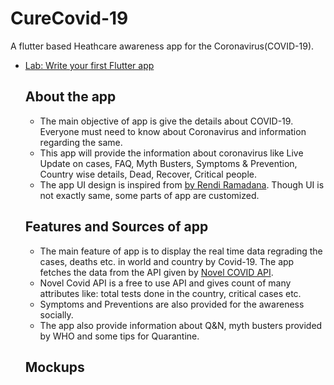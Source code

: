 # CureCovid-19

A flutter based Heathcare awareness app for the Coronavirus(COVID-19).


- [Lab: Write your first Flutter app](https://flutter.dev/docs/get-started/codelab)
    <h2>About the app</h2>

     <ul>
            <li>The main objective of app is give the details about COVID-19. Everyone must need to know about Coronavirus and information regarding the same.</li>
            <li>This app will provide the information about coronavirus like Live Update on cases, FAQ, Myth Busters, Symptoms & Prevention, Country wise details, Dead, Recover, Critical people.</li>
            <li> The app UI design is inspired from <a href="https://www.uplabs.com/posts/coronavirus-information-concept">by Rendi Ramadana</a>. Though UI is not exactly same, some parts of app are customized.</li>
        </ul>
        <h2>Features and Sources of app</h2>
        <ul>
            <li>The main feature of app is to display the real time data regrading the cases, deaths etc. in world and country by Covid-19. The app fetches the data from the API given by <a href="https://corona.lmao.ninja/">Novel COVID API</a>.</li>
            <li>Novel Covid API is a free to use API and gives count of many attributes like: total tests done in the country, critical cases etc.</li>
            <li>Symptoms and Preventions are also provided for the awareness socially. </li>
            <li>The app also provide information about Q&N, myth busters provided by WHO and some tips for Quarantine.</li>
        </ul>
        <h2>Mockups</h2>
        
